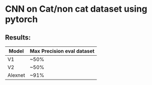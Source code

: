 # CNN on Cat/non cat dataset using pytorch

## Results:
| Model |Max Precision eval dataset |
-|-
V1 |~50% |
V2 | ~50% 
Alexnet|~91%
